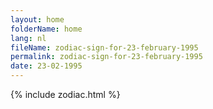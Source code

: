 ```yaml
---
layout: home
folderName: home
lang: nl
fileName: zodiac-sign-for-23-february-1995
permalink: zodiac-sign-for-23-february-1995
date: 23-02-1995
---
```

{% include zodiac.html %}
